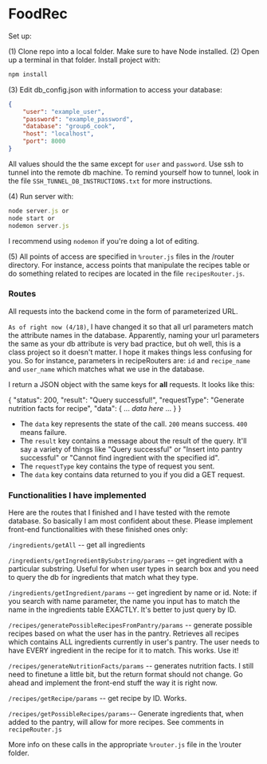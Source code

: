 # FoodRec

Set up:

(1) Clone repo into a local folder. Make sure to have Node installed.
(2) Open up a terminal in that folder. Install project with:
```javascript
npm install
```
(3) Edit db_config.json with information to access your database:
```json
{
	"user": "example_user",
	"password": "example_password",
	"database": "group6_cook",
	"host": "localhost",
	"port": 8000
}
```
All values should the the same except for `user` and `password`. Use ssh to tunnel into the remote db machine. To remind yourself how to tunnel, look in the file `SSH_TUNNEL_DB_INSTRUCTIONS.txt` for more instructions.

(4) Run server with:
```javascript
node server.js or
node start or
nodemon server.js
```
I recommend using `nodemon` if you're doing a lot of editing.

(5) All points of access are specified in `%router.js` files in the /router directory. For instance, access points that manipulate the recipes table or do something related to recipes are located in the file `recipesRouter.js`.

### Routes
All requests into the backend come in the form of parameterized URL. 

`As of right now (4/18)`, I have changed it so that all url parameters match the attribute names in the database. Apparently, naming your url parameters the same as your db attribute is very bad practice, but oh well, this is a class project so it doesn't matter. I hope it makes things less confusing for you. So for instance, parameters in recipeRouters are: `id` and `recipe_name` and `user_name` which matches what we use in the database.

I return a JSON object with the same keys for **all** requests. It looks like this:

{
  "status": 200,
  "result": "Query successful!",
  "requestType": "Generate nutrition facts for recipe",
  "data": {
		... *data here* ...
  }
}

- The `data` key represents the state of the call. `200` means success. `400` means failure. 
- The `result` key contains a message about the result of the query. It'll say a variety of things like "Query successful" or "Insert into pantry successful" or "Cannot find ingredient with the specified id". 
- The `requestType` key contains the type of request you sent.
- The `data` key contains data returned to you if you did a GET request.

### Functionalities I have implemented
Here are the routes that I finished and I have tested with the remote database. So basically I am most confident about these. Please implement front-end functionalities with these finished ones only:

 `/ingredients/getAll` -- get all ingredients
 
`/ingredients/getIngredientBySubstring/params` -- get ingredient with a particular substring. Useful for when user types in search box and you need to query the db for ingredients that match what they type.

`/ingredients/getIngredient/params` -- get ingredient by name or id. Note: if you search with name parameter, the name you input has to match the name in the ingredients table EXACTLY. It's better to just query by ID.

`/recipes/generatePossibleRecipesFromPantry/params` -- generate possible recipes based on what the user has in the pantry. Retrieves all recipes which contains ALL ingredients currently in user's pantry. The user needs to have EVERY ingredient in the recipe for it to match. This works. Use it!

`/recipes/generateNutritionFacts/params` -- generates nutrition facts. I still need to finetune a little bit, but the return format should not change. Go ahead and implement the front-end stuff the way it is right now.
 
`/recipes/getRecipe/params` -- get recipe by ID. Works.

`/recipes/getPossibleRecipes/params`-- Generate ingredients that, when added to the pantry, will allow for more recipes. See comments in `recipeRouter.js`

More info on these calls in the appropriate `%router.js` file in the \router folder.